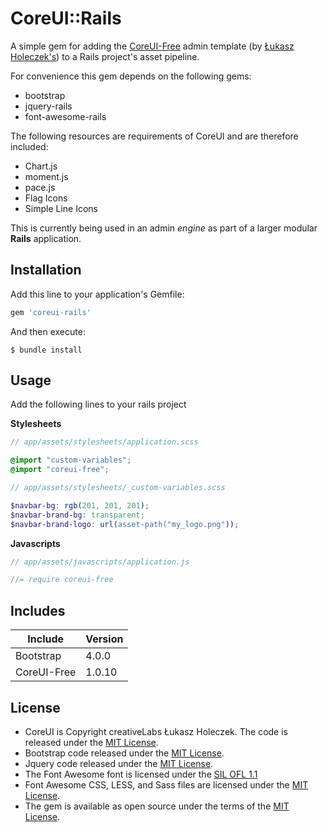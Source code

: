 # CoreUI::Rails

A simple gem for adding the [CoreUI-Free](http://coreui.io/index.html) admin template (by [Łukasz Holeczek's](https://github.com/mrholek)) to a Rails project's asset pipeline.

For convenience this gem depends on the following gems:

- bootstrap
- jquery-rails
- font-awesome-rails

The following resources are requirements of CoreUI and are therefore included:

- Chart.js
- moment.js
- pace.js
- Flag Icons
- Simple Line Icons

This is currently being used in an admin *engine* as part of a larger modular **Rails** application.

## Installation

Add this line to your application's Gemfile:

```ruby
gem 'coreui-rails'
```

And then execute:

    $ bundle install

## Usage

Add the following lines to your rails project

**Stylesheets**

```scss
// app/assets/stylesheets/application.scss

@import "custom-variables";
@import "coreui-free";
```

```scss
// app/assets/stylesheets/_custom-variables.scss

$navbar-bg: rgb(201, 201, 201);
$navbar-brand-bg: transparent;
$navbar-brand-logo: url(asset-path("my_logo.png"));
```

**Javascripts**

```javascript
// app/assets/javascripts/application.js

//= require coreui-free
```


## Includes

| Include     | Version       |
| ----------- | ------------- |
| Bootstrap   | 4.0.0         |
| CoreUI-Free | 1.0.10         |

## License
* CoreUI is Copyright creativeLabs Łukasz Holeczek. The code is released under the [MIT License](https://opensource.org/licenses/MIT).
* Bootstrap code released under the [MIT License](https://opensource.org/licenses/MIT).
* Jquery code released under the [MIT License](https://opensource.org/licenses/MIT).
* The Font Awesome font is licensed under the [SIL OFL 1.1](http://scripts.sil.org/OFL)
* Font Awesome CSS, LESS, and Sass files are licensed under the [MIT License](https://opensource.org/licenses/MIT).
* The gem is available as open source under the terms of the [MIT License](https://opensource.org/licenses/MIT).
